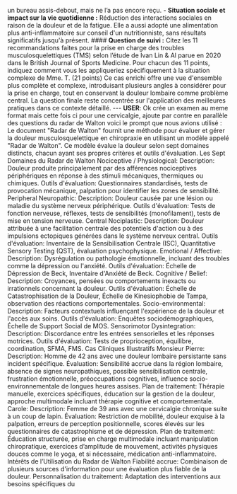 un bureau assis-debout, mais ne l’a pas encore reçu. - **Situation sociale et impact sur la vie quotidienne :** Réduction des interactions sociales en raison de la douleur et de la fatigue. Elle a aussi adopté une alimentation plus anti-inflammatoire sur conseil d'un nutritionniste, sans résultats significatifs jusqu'à présent. #### **Question de suivi :** Citez les 11 recommandations faites pour la prise en charge des troubles musculosquelettiques (TMS) selon l’étude de Ivan Lin & Al parue en 2020 dans le British Journal of Sports Medicine. Pour chacun des 11 points, indiquez comment vous les appliqueriez spécifiquement à la situation complexe de Mme. T. (21 points) Ce cas enrichi offre une vue d'ensemble plus complète et complexe, introduisant plusieurs angles à considérer pour la prise en charge, tout en conservant la douleur lombaire comme problème central. La question finale reste concentrée sur l'application des meilleures pratiques dans ce contexte détaillé. --- **USER**: Ok crée un examen au meme format mais cette fois ci pour une cervicalgie, ajoute par contre en parallèle des questions du radar de Walton voici le prompt que nous avions utilisé : Le document "Radar de Walton" fournit une méthode pour évaluer et gérer la douleur musculosquelettique en chiropraxie en utilisant un modèle appelé "Radar de Walton". Ce modèle évalue la douleur selon sept domaines distincts, chacun ayant ses propres critères et outils d'évaluation. Les Sept Domaines du Radar de Walton Nociceptive / Physiological: Description: Douleur produite principalement par des afférences nociceptives périphériques en réponse à des stimuli mécaniques, thermiques ou chimiques. Outils d'évaluation: Questionnaires standardisés, tests de provocation mécanique, palpation pour identifier les zones de sensibilité. Peripheral Neuropathic: Description: Douleur causée par une lésion ou maladie du système nerveux périphérique. Outils d'évaluation: Tests de fonction nerveuse, réflexes, tests de sensibilités (monofilament), tests de mise en tension nerveuse. Central Nociplastic: Description: Douleur attribuée à une facilitation centrale des potentiels d'action ou à des impulsions ectopiques générées dans le système nerveux central. Outils d'évaluation: Inventaire de la Sensibilisation Centrale (ISC), Quantitative Sensory Testing (QST), évaluation psychophysique. Emotional / Affective: Description: Dysrégulation ou pathologie émotionnelle, incluant des troubles comme la dépression ou l'anxiété. Outils d'évaluation: Échelle de Dépression de Beck, Inventaire d'Anxiété de Beck. Cognitive / Belief: Description: Croyances, pensées ou comportements inexacts ou irrationnels concernant la douleur. Outils d'évaluation: Échelle de Catastrophisation de la Douleur, Échelle de Kinesiophobie de Tampa, observation des réactions comportementales. Socio-environmental: Description: Facteurs contextuels influençant l'expérience de la douleur et l'accès aux soins. Outils d'évaluation: Enquêtes sociodémographiques, Échelle de Support Social de MOS. Sensorimotor Dysintegration: Description: Discordance entre les entrées sensorielles et les réponses motrices. Outils d'évaluation: Tests de proprioception, équilibre, coordination, SFMA, FMS. Cas Cliniques Illustratifs Monsieur Pierre: Description: Homme de 42 ans avec une douleur lombaire persistante sans incident spécifique. Évaluation: Sensibilité accrue dans la région lombaire, absence de signes neuropathiques, possible sensibilisation centrale, frustration émotionnelle, préoccupations cognitives, influence socio-environnementale de longues heures assises. Plan de traitement: Thérapie manuelle, exercices spécifiques, éducation sur la gestion de la douleur, approche multimodale incluant thérapie cognitive et comportementale. Carole: Description: Femme de 39 ans avec une cervicalgie chronique suite à un coup de lapin. Évaluation: Restriction de mobilité, douleur exquise à la palpation, erreurs de perception positionnelle, scores élevés sur les questionnaires de catastrophisme et de dépression. Plan de traitement: Éducation structurée, prise en charge multimodale incluant manipulation chiropratique, exercices d’amplitude de mouvement, activités physiques douces comme le yoga, et si nécessaire, médication anti-inflammatoire. Intérêts de l’Utilisation du Radar de Walton Fiabilité accrue: Combinaison de plusieurs sources d'information pour une évaluation plus fiable de la douleur. Personnalisation du traitement: Adaptation des interventions aux besoins spécifiques du